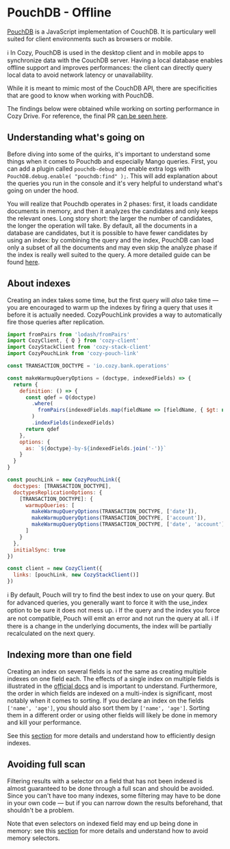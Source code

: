 # PouchDB - Offline

[PouchDB](https://pouchdb.com/) is a JavaScript implementation of CouchDB. It is particulary well suited for client environments such as browsers or mobile.

ℹ️ In Cozy, PouchDB is used in the desktop client and in mobile apps to synchronize data with the CouchDB server. Having a local database enables offline support and improves performances: the client can directly query local data to avoid network latency or unavailability.

While it is meant to mimic most of the CouchDB API, there are specificities that are good to know when working with PouchDB.

The findings below were obtained while working on sorting performance in Cozy Drive. For reference, the final PR [can be seen here](https://github.com/cozy/cozy-drive/pull/1002/files).

## Understanding what's going on

Before diving into some of the quirks, it's important to understand some things when it comes to Pouchdb and especially Mango queries.
First, you can add a plugin called `pouchdb-debug` and enable extra logs with `PouchDB.debug.enable( "pouchdb:find" );`. This will add explanation about the queries you run in the console and it's very helpful to understand what's going on under the hood.

You will realize that Pouchdb operates in 2 phases: first, it loads candidate documents in memory, and then it analyzes the candidates and only keeps the relevant ones. Long story short: the larger the number of candidates, the longer the operation will take. By default, all the documents in a database are candidates, but it is possible to have fewer candidates by using an index: by combining the query and the index, PouchDB can load only a subset of all the documents and may even skip the analyze phase if the index is really well suited to the query. A more detailed guide can be found [here](https://www.bennadel.com/blog/3258-understanding-the-query-plan-explained-by-the-find-plugin-in-pouchdb-6-2-0.htm).

## About indexes

Creating an index takes some time, but the first query will _also_ take time — you are encouraged to warm up the indexes by firing a query that uses it before it is actually needed. CozyPouchLink provides a way to automatically fire those queries after replication.

```js
import fromPairs from 'lodash/fromPairs'
import CozyClient, { Q } from 'cozy-client'
import CozyStackClient from 'cozy-stack-client'
import CozyPouchLink from 'cozy-pouch-link'

const TRANSACTION_DOCTYPE = 'io.cozy.bank.operations'

const makeWarmupQueryOptions = (doctype, indexedFields) => {
  return {
    definition: () => {
      const qdef = Q(doctype)
        .where(
          fromPairs(indexedFields.map(fieldName => [fieldName, { $gt: null }]))
        )
        .indexFields(indexedFields)
      return qdef
    },
    options: {
      as: `${doctype}-by-${indexedFields.join('-')}`
    }
  }
}

const pouchLink = new CozyPouchLink({
  doctypes: [TRANSACTION_DOCTYPE],
  doctypesReplicationOptions: {
    [TRANSACTION_DOCTYPE]: {
      warmupQueries: [
        makeWarmupQueryOptions(TRANSACTION_DOCTYPE, ['date']),
        makeWarmupQueryOptions(TRANSACTION_DOCTYPE, ['account']),
        makeWarmupQueryOptions(TRANSACTION_DOCTYPE, ['date', 'account'])
      ]
    }
  },
  initialSync: true
})

const client = new CozyClient({
  links: [pouchLink, new CozyStackClient()]
})
```

ℹ️ By default, Pouch will try to find the best index to use on your query. But for advanced queries, you generally want to force it with the use_index option to be sure it does not mess up.
ℹ️ If the query and the index you force are not compatible, Pouch will emit an error and not run the query at all.
ℹ️ If there is a change in the underlying documents, the index will be partially recalculated on the next query.

## Indexing more than one field

Creating an index on several fields is _not_ the same as creating multiple indexes on one field each. The effects of a single index on multiple fields is illustrated in the [official docs](https://pouchdb.com/guides/mango-queries.html#more-than-one-field) and is important to understand.
Furthermore, the order in which fields are indexed on a multi-index is significant, most notably when it comes to sorting. If you declare an index on the fields `['name', 'age']`, you should also sort them by `['name', 'age']`. Sorting them in a different order or using other fields will likely be done in memory and kill your performance.

See this [section](./advanced.md#indexes-performances-and-design) for more details and understand how to efficiently design indexes.

## Avoiding full scan

Filtering results with a selector on a field that has not been indexed is almost guaranteed to be done through a full scan and should be avoided. Since you can't have too many indexes, some filtering may have to be done in your own code — but if you can narrow down the results beforehand, that shouldn't be a problem.

Note that even selectors on indexed field may end up being done in memory: see this [section](./advanced.md#indexes-performances-and-design) for more details and understand how to avoid memory selectors.
